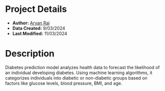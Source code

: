 # Project Details
- **Author:** [Aryan Rai](https://github.com/Aryanrai23)
- **Data Created:** 9/03/2024
- **Last Modified:** 11/03/2024

# Description

Diabetes prediction model analyzes health data to forecast the likelihood of an individual developing diabetes. Using machine learning algorithms, it categorizes individuals into diabetic or non-diabetic groups based on factors like glucose levels, blood pressure, BMI, and age.
